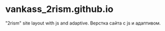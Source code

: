 # vankass_2rism.github.io
"2rism" site layout with js and adaptive. Верстка сайта с js и адаптивом.
